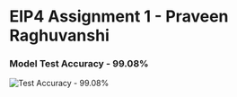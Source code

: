 # EIP4 Assignment 1 - Praveen Raghuvanshi

### Model Test Accuracy - 99.08%

![Test Accuracy - 99.08%](..\Assignment1\assets\Assignment_1_Acc_99_08.JPG)

